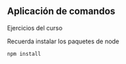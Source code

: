 ## Aplicación de comandos

Ejercicios del curso

Recuerda instalar los paquetes de node

````````````````
npm install

````````````````